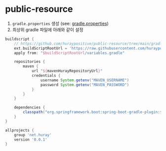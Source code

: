 # public-resource

1. `gradle.properties` 생성 (see: [gradle.properties][gradle.properties])
3. 최상위 gradle 파일에 아래와 같이 설정 

``` gradle
buildscript {
    // https://github.com/huraypositive/public-resource/tree/main/gradle
    ext.buildScriptRootUrl = 'https://raw.githubusercontent.com/huraypositive/public-resource/main/gradle'
    apply from: "$buildScriptRootUrl/variables.gradle"

    repositories {
        maven {
            url "${mavenHurayRepositoryUrl}"
            credentials {
                username System.getenv("MAVEN_USERNAME")
                password System.getenv("MAVEN_PASSWORD")
            }
        }
    }

    dependencies {
        classpath("org.springframework.boot:spring-boot-gradle-plugin:$springBootVersion")
    }
}

allprojects {
    group 'net.huray'
    version '0.0.1'
}
```

<!-- external links --> 
[gradle.properties]: https://github.com/huraypositive/core-platform-team/blob/main/gradle.properties
